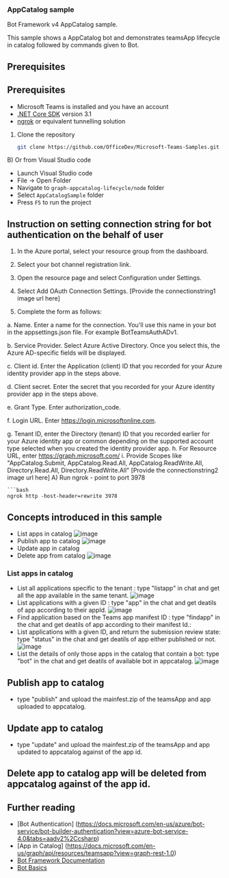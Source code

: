 ﻿### AppCatalog sample

Bot Framework v4 AppCatalog sample.

This sample shows a AppCatalog bot and demonstrates teamsApp lifecycle in catalog followed by commands given to Bot.

## Prerequisites

## Prerequisites

- Microsoft Teams is installed and you have an account
- [.NET Core SDK](https://dotnet.microsoft.com/download) version 3.1
- [ngrok](https://ngrok.com/) or equivalent tunnelling solution

1) Clone the repository

    ```bash
    git clone https://github.com/OfficeDev/Microsoft-Teams-Samples.git
    ```

  B) Or from Visual Studio code

  - Launch Visual Studio code
  - File -> Open Folder
  - Navigate to `graph-appcatalog-lifecycle/node` folder
  - Select `AppCatalogSample` folder
  - Press `F5` to run the project
## Instruction on setting connection string for bot authentication on the behalf of user
1. In the Azure portal, select your resource group from the dashboard.

2. Select your bot channel registration link.

3. Open the resource page and select Configuration under Settings.

4. Select Add OAuth Connection Settings.
[Provide the connectionstring1 image url here]
5. Complete the form as follows:

a. Name. Enter a name for the connection. You'll use this name in your bot in the appsettings.json file. For example BotTeamsAuthADv1.

b. Service Provider. Select Azure Active Directory. Once you select this, the Azure AD-specific fields will be displayed.

c. Client id. Enter the Application (client) ID that you recorded for your Azure identity provider app in the steps above.

d. Client secret. Enter the secret that you recorded for your Azure identity provider app in the steps above.

e. Grant Type. Enter authorization_code.

f. Login URL. Enter https://login.microsoftonline.com.

g. Tenant ID, enter the Directory (tenant) ID that you recorded earlier for your Azure identity app or common depending on the supported account type selected when you created the identity provider app.
h. For Resource URL, enter https://graph.microsoft.com/
i. Provide  Scopes like "AppCatalog.Submit, AppCatalog.Read.All, AppCatalog.ReadWrite.All, Directory.Read.All, Directory.ReadWrite.All"
[Provide the connectionstring2 image url here]
A) Run ngrok - point to port 3978

    ```bash
    ngrok http -host-header=rewrite 3978
## Concepts introduced in this sample
- List apps in catalog
![image](https://user-images.githubusercontent.com/50989436/118778342-9ee83780-b8a7-11eb-93fc-96bf8448e8e0.png)
- Publish app to catalog
![image](https://user-images.githubusercontent.com/50989436/118778589-e2db3c80-b8a7-11eb-8159-a7880be1925e.png)
- Update app in catalog
- Delete app from catalog
![image](https://user-images.githubusercontent.com/50989436/118778780-0f8f5400-b8a8-11eb-8353-386de052f324.png)
###  List apps in catalog
 - List all applications specific to the tenant : type "listapp" in chat and get all the app available in the same tenant.
 ![image](https://user-images.githubusercontent.com/50989436/118778263-8841e080-b8a7-11eb-8499-5892a05e2922.png)
 - List applications with a given ID : type "app" in the chat and get deatils of app according to their appId.
 ![image](https://user-images.githubusercontent.com/50989436/118778449-bc1d0600-b8a7-11eb-8370-cdd7564f4cd4.png)
 - Find application based on the Teams app manifest ID :  type "findapp" in the chat and get deatils of app according to their manifest Id.:
 - List applications with a given ID, and return the submission review state: type "status" in the chat and get deatils of app either published or not.
 ![image](https://user-images.githubusercontent.com/50989436/118778856-246be780-b8a8-11eb-9dcc-b551f1136ecc.png)
 - List the details of only those apps in the catalog that contain a bot: type "bot" in the chat and get deatils of available bot in appcatalog.
 ![image](https://user-images.githubusercontent.com/50989436/118778526-cdfea900-b8a7-11eb-91fc-219b4d79098b.png)
## Publish app to catalog
 - type "publish" and upload the mainfest.zip of the teamsApp and app uploaded to appcatalog.
## Update app to catalog
 - type "update" and upload the mainfest.zip of the teamsApp and app updated to appcatalog against of the app id.
## Delete app to catalog app will be deleted from appcatalog against of the app id. 
 
 
## Further reading
- [Bot Authentication] (https://docs.microsoft.com/en-us/azure/bot-service/bot-builder-authentication?view=azure-bot-service-4.0&tabs=aadv2%2Ccsharp)
- [App in Catalog] (https://docs.microsoft.com/en-us/graph/api/resources/teamsapp?view=graph-rest-1.0)
- [Bot Framework Documentation](https://docs.botframework.com)
- [Bot Basics](https://docs.microsoft.com/azure/bot-service/bot-builder-basics?view=azure-bot-service-4.0)
